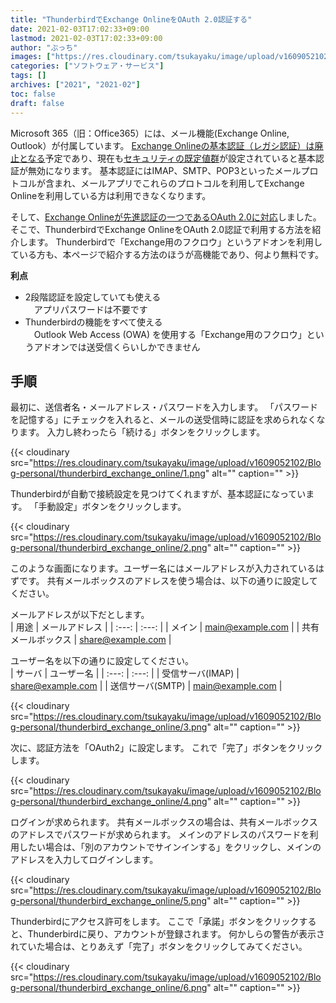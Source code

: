 ```yaml
---
title: "ThunderbirdでExchange OnlineをOAuth 2.0認証する"
date: 2021-02-03T17:02:33+09:00
lastmod: 2021-02-03T17:02:33+09:00
author: "ぶっち"
images: ["https://res.cloudinary.com/tsukayaku/image/upload/v1609052102/Blog-personal/thunderbird_exchange_online/6.png"]
categories: ["ソフトウェア・サービス"]
tags: []
archives: ["2021", "2021-02"]
toc: false
draft: false
---
```


Microsoft 365（旧：Office365）には、メール機能(Exchange Online, Outlook）が付属しています。
[Exchange Onlineの基本認証（レガシ認証）は廃止となる](https://docs.microsoft.com/ja-jp/lifecycle/announcements/exchange-online-basic-auth-deprecated "Exchange Online の基本認証が非推奨となります | Microsoft Docs")予定であり、現在も[セキュリティの既定値群](https://docs.microsoft.com/ja-jp/azure/active-directory/fundamentals/concept-fundamentals-security-defaults "Azure Active Directory のセキュリティ デフォルト | Microsoft Docs")が設定されていると基本認証が無効になります。
基本認証にはIMAP、SMTP、POP3といったメールプロトコルが含まれ、メールアプリでこれらのプロトコルを利用してExchange Onlineを利用している方は利用できなくなります。

そして、[Exchange Onlineが先進認証の一つであるOAuth 2.0に対応](https://techcommunity.microsoft.com/t5/exchange-team-blog/announcing-oauth-2-0-support-for-imap-and-smtp-auth-protocols-in/ba-p/1330432 "Announcing OAuth 2.0 support for IMAP and SMTP AUTH protocols in Exchange Online - Microsoft Tech Community")しました。そこで、ThunderbirdでExchange OnlineをOAuth 2.0認証で利用する方法を紹介します。
Thunderbirdで「Exchange用のフクロウ」というアドオンを利用している方も、本ページで紹介する方法のほうが高機能であり、何より無料です。

**利点**

- 2段階認証を設定していても使える  
    　アプリパスワードは不要です
- Thunderbirdの機能をすべて使える  
    　Outlook Web Access (OWA) を使用する「Exchange用のフクロウ」というアドオンでは送受信くらいしかできません

## 手順

最初に、送信者名・メールアドレス・パスワードを入力します。
「パスワードを記憶する」にチェックを入れると、メールの送受信時に認証を求められなくなります。
入力し終わったら「続ける」ボタンをクリックします。

{{< cloudinary src="https://res.cloudinary.com/tsukayaku/image/upload/v1609052102/Blog-personal/thunderbird_exchange_online/1.png"  alt="" caption="" >}}

Thunderbirdが自動で接続設定を見つけてくれますが、基本認証になっています。
「手動設定」ボタンをクリックします。

{{< cloudinary src="https://res.cloudinary.com/tsukayaku/image/upload/v1609052102/Blog-personal/thunderbird_exchange_online/2.png"  alt="" caption="" >}}

このような画面になります。ユーザー名にはメールアドレスが入力されているはずです。
共有メールボックスのアドレスを使う場合は、以下の通りに設定してください。

メールアドレスが以下だとします。  
| 用途             | メールアドレス       |
| :---: | :---: |
| メイン           | main@example.com  |
| 共有メールボックス | share@example.com |

ユーザー名を以下の通りに設定してください。  
| サーバ          | ユーザー名          |
| :---: | :---: |
| 受信サーバ(IMAP) | share@example.com |
| 送信サーバ(SMTP) | main@example.com  |

{{< cloudinary src="https://res.cloudinary.com/tsukayaku/image/upload/v1609052102/Blog-personal/thunderbird_exchange_online/3.png"  alt="" caption="" >}}

次に、認証方法を「OAuth2」に設定します。
これで「完了」ボタンをクリックします。

{{< cloudinary src="https://res.cloudinary.com/tsukayaku/image/upload/v1609052102/Blog-personal/thunderbird_exchange_online/4.png"  alt="" caption="" >}}

ログインが求められます。
共有メールボックスの場合は、共有メールボックスのアドレスでパスワードが求められます。
メインのアドレスのパスワードを利用したい場合は、「別のアカウントでサインインする」をクリックし、メインのアドレスを入力してログインします。

{{< cloudinary src="https://res.cloudinary.com/tsukayaku/image/upload/v1609052102/Blog-personal/thunderbird_exchange_online/5.png"  alt="" caption="" >}}

Thunderbirdにアクセス許可をします。
ここで「承諾」ボタンをクリックすると、Thunderbirdに戻り、アカウントが登録されます。
何かしらの警告が表示されていた場合は、とりあえず「完了」ボタンをクリックしてみてください。

{{< cloudinary src="https://res.cloudinary.com/tsukayaku/image/upload/v1609052102/Blog-personal/thunderbird_exchange_online/6.png"  alt="" caption="" >}}
